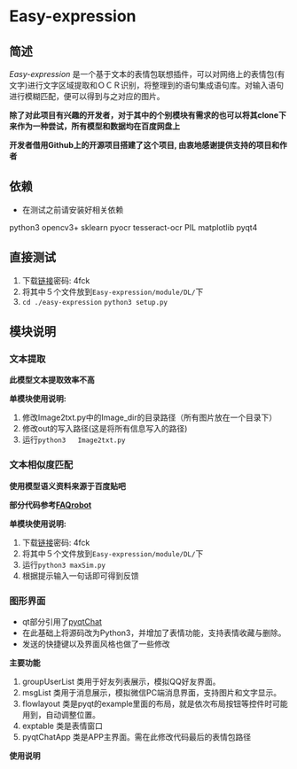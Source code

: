# Easy-expression

## 简述
   *Easy-expression* 是一个基于文本的表情包联想插件，可以对网络上的表情包(有文字)进行文字区域提取和ＯＣＲ识别，将整理到的语句集成语句库。对输入语句进行模糊匹配，便可以得到与之对应的图片。
   
**除了对此项目有兴趣的开发者，对于其中的个别模块有需求的也可以将其clone下来作为一种尝试，所有模型和数据均在百度网盘上**

**开发者借用Github上的开源项目搭建了这个项目, 由衷地感谢提供支持的项目和作者**
## 依赖
* 在测试之前请安装好相关依赖
>
python3
opencv3+
sklearn
pyocr
tesseract-ocr
PIL
matplotlib
pyqt4
## 直接测试

1. 下载[链接](https://pan.baidu.com/s/1hs21ZzI)密码: 4fck
2. 将其中５个文件放到`Easy-expression/module/DL/`下
3. `cd ./easy-expression`
`python3 setup.py`

模块说明
---
### 文本提取
**此模型文本提取效率不高**

**单模块使用说明:**

1. 修改Image2txt.py中的Image_dir的目录路径（所有图片放在一个目录下）
2. 修改out的写入路径(这是将所有信息写入的路径)
3. 运行`python3   Image2txt.py`

### 文本相似度匹配

**使用模型语义资料来源于百度贴吧**

**部分代码参考[FAQrobot](https://github.com/ofooo/FAQrobot)**

**单模块使用说明:**

1. 下载[链接](https://pan.baidu.com/s/1hs21ZzI)密码: 4fck
2. 将其中５个文件放到`Easy-expression/module/DL/`下
3. 运行`python3 maxSim.py`
4. 根据提示输入一句话即可得到反馈

### 图形界面
* qt部分引用了[pyqtChat](https://github.com/HeLiangHIT/pyqtChat)
* 在此基础上将源码改为Python3，并增加了表情功能，支持表情收藏与删除。
* 发送的快捷键以及界面风格也做了一些修改

**主要功能**

1. groupUserList 类用于好友列表展示，模拟QQ好友界面。
2. msgList 类用于消息展示，模拟微信PC端消息界面，支持图片和文字显示。
3. flowlayout 类是pyqt的example里面的布局，就是依次布局按钮等控件时可能用到，自动调整位置。
4. exptable 类是表情窗口
5. pyqtChatApp 类是APP主界面。需在此修改代码最后的表情包路径

**使用说明**

